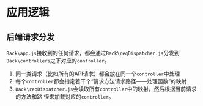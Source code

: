 # 应用逻辑


## 后端请求分发
`Back\app.js`接收到的任何请求，都会通过`Back\reqDispatcher.js`分发到
`Back\controllers`之下对应的`controller`。

1. 同一类请求（比如所有的API请求）都会放在同一个`controller`中处理
2. 每个`controller`都会指定若干个“请求方法请求路径——处理函数”的映射
3. `Back\reqDispatcher.js`会读取所有`controller`中的映射，然后根据当前请求的方法和路
径来加载对应的`controller`。
